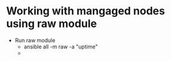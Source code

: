 # Working with mangaged nodes using raw module
- Run raw module
  - ansible all -m raw -a "uptime"
  - 